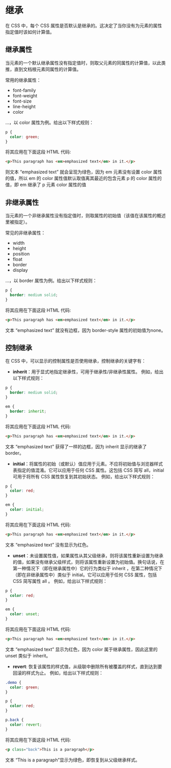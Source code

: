 # 继承

在 CSS 中，每个 CSS 属性是否默认是继承的。这决定了当你没有为元素的属性指定值时该如何计算值。

## 继承属性

当元素的一个默认继承属性没有指定值时，则取父元素的同属性的计算值，以此类推，直到文档根元素同属性的计算值。

常用的继承属性：
* font-family
* font-weight
* font-size
* line-height
* color

...，以 color 属性为例。给出以下样式规则：
```css
p {
  color: green;
}
```
将其应用在下面这段 HTML 代码:
```html
<p>This paragraph has <em>emphasized text</em> in it.</p>
```
则文本 “emphasized text” 就会呈现为绿色，因为 em 元素没有设置 color 属性的值，所以 em 的 color 属性值默认取值离其最近的包含元素 p 的 color 属性的值，即 em 继承了 p 元素 color 属性的值

## 非继承属性

当元素的一个非继承属性没有指定值时，则取属性的初始值（该值在该属性的概述里被指定）。

常见的非继承属性：
* width
* height
* position
* float
* border
* display

...，以 border 属性为例。给出以下样式规则：
```css
p {
  border: medium solid;
}
```
将其应用在下面这段 HTML 代码:
```html
<p>This paragraph has <em>emphasized text</em> in it.</p>
```
文本 “emphasized text” 就没有边框，因为 border-style 属性的初始值为none。

## 控制继承

在 CSS 中，可以显示的控制属性是否使用继承，控制继承的关键字有：
* **inherit**：用于显式地指定继承性，可用于继承性/非继承性属性。
例如，给出以下样式规则：
```css
p {
  border: medium solid;
}

em {
  border: inherit;
}
```
将其应用在下面这段 HTML 代码:
```html
<p>This paragraph has <em>emphasized text</em> in it.</p>
```
文本 “emphasized text” 获得了一样的边框，因为 inherit 显示的继承了 border。

* **initial**：将属性的初始（或默认）值应用于元素。不应将初始值与浏览器样式表指定的值混淆。它可以应用于任何 CSS 属性。这包括 CSS 简写 all，initial 可用于将所有 CSS 属性恢复到其初始状态。
例如，给出以下样式规则：
```css
p {
  color: red;
}

em {
  color: initial;
}
```
将其应用在下面这段 HTML 代码:
```html
<p>This paragraph has <em>emphasized text</em> in it.</p>
```
文本 “emphasized text” 没有显示为红色。

* **unset**：未设置属性值，如果属性从其父级继承，则将该属性重新设置为继承的值，如果没有继承父级样式，则将该属性重新设置为初始值。换句话说，在第一种情况下（即在继承属性中）它的行为类似于 inherit ，在第二种情况下（即在非继承属性中）类似于 initial。它可以应用于任何 CSS 属性，包括 CSS 简写属性 all 。
例如，给出以下样式规则：
```css
p {
  color: red;
}

em {
  color: unset;
}
```
将其应用在下面这段 HTML 代码:
```html
<p>This paragraph has <em>emphasized text</em> in it.</p>
```
文本 “emphasized text” 显示为红色，因为 color 属于继承属性，因此这里的 unset 类似于 inherit。

* **revert**: 恢复该属性的样式值，从级联中删除所有被覆盖的样式，直到达到要回滚的样式为止。
例如，给出以下样式规则：
```css
.demo {
  color: green;
}

p {
  color: red;
}

p.back {
  color: revert;
}
```
将其应用在下面这段 HTML 代码:
```html
<p class="back">This is a paragraph</p>
```
文本 “This is a paragraph”显示为绿色，即恢复到从父级继承样式。
